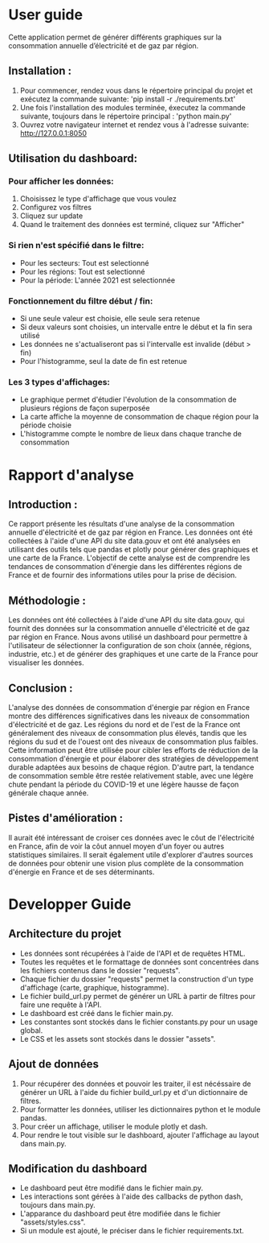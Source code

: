 # User guide
Cette application permet de générer différents graphiques sur la consommation annuelle d’électricité et de gaz par région.

## Installation :
1. Pour commencer, rendez vous dans le répertoire principal du projet et exécutez la commande suivante: 'pip install -r ./requirements.txt'
3. Une fois l'installation des modules terminée, éxecutez la commande suivante, toujours dans le répertoire principal : 'python main.py'
4. Ouvrez votre navigateur internet et rendez vous à l'adresse suivante: http://127.0.0.1:8050

## Utilisation du dashboard:
### Pour afficher les données:
1. Choisissez le type d'affichage que vous voulez
2. Configurez vos filtres
3. Cliquez sur update
4. Quand le traitement des données est terminé, cliquez sur "Afficher"
### Si rien n'est spécifié dans le filtre:
- Pour les secteurs: Tout est selectionné
- Pour les régions: Tout est selectionné
- Pour la période: L'année 2021 est selectionnée
### Fonctionnement du filtre début / fin:
- Si une seule valeur est choisie, elle seule sera retenue
- Si deux valeurs sont choisies, un intervalle entre le début et la fin sera utilisé
- Les données ne s'actualiseront pas si l'intervalle est invalide (début > fin)
- Pour l'histogramme, seul la date de fin est retenue
### Les 3 types d'affichages:
- Le graphique permet d'étudier l'évolution de la consommation de plusieurs régions de façon superposée
- La carte affiche la moyenne de consommation de chaque région pour la période choisie
- L'histogramme compte le nombre de lieux dans chaque tranche de consommation

#  Rapport d'analyse
## Introduction :
Ce rapport présente les résultats d'une analyse de la consommation annuelle d'électricité et de gaz par région en France. Les données ont été collectées à l'aide d'une API du site data.gouv et ont été analysées en utilisant des outils tels que pandas et plotly pour générer des graphiques et une carte de la France. L'objectif de cette analyse est de comprendre les tendances de consommation d'énergie dans les différentes régions de France et de fournir des informations utiles pour la prise de décision.

## Méthodologie :
Les données ont été collectées à l'aide d'une API du site data.gouv, qui fournit des données sur la consommation annuelle d'électricité et de gaz par région en France. Nous avons utilisé un dashboard pour permettre à l'utilisateur de sélectionner la configuration de son choix (année, régions, industrie, etc.) et de générer des graphiques et une carte de la France pour visualiser les données.

## Conclusion :
L'analyse des données de consommation d'énergie par région en France montre des différences significatives dans les niveaux de consommation d'électricité et de gaz. Les régions du nord et de l'est de la France ont généralement des niveaux de consommation plus élevés, tandis que les régions du sud et de l'ouest ont des niveaux de consommation plus faibles. Cette information peut être utilisée pour cibler les efforts de réduction de la consommation d'énergie et pour élaborer des stratégies de développement durable adaptées aux besoins de chaque région. D'autre part, la tendance de consommation semble être restée relativement stable, avec une légère chute pendant la période du COVID-19 et une légère hausse de façon générale chaque année.

## Pistes d'amélioration :
Il aurait été intéressant de croiser ces données avec le côut de l'électricité en France, afin de voir la côut annuel moyen d'un foyer ou autres statistiques similaires.
Il serait également utile d'explorer d'autres sources de données pour obtenir une vision plus complète de la consommation d'énergie en France et de ses déterminants.


# Developper Guide

## Architecture du projet
- Les données sont récupérées à l'aide de l'API et de requêtes HTML.
- Toutes les requêtes et le formattage de données sont concentrées dans les fichiers contenus dans le dossier "requests".
- Chaque fichier du dossier "requests" permet la construction d'un type d'affichage (carte, graphique, histogramme).
- Le fichier build_url.py permet de générer un URL à partir de filtres pour faire une requête à l'API.
- Le dashboard est créé dans le fichier main.py.
- Les constantes sont stockés dans le fichier constants.py pour un usage global.
- Le CSS et les assets sont stockés dans le dossier "assets".

## Ajout de données
1. Pour récupérer des données et pouvoir les traiter, il est nécéssaire de générer un URL à l'aide du fichier build_url.py et d'un dictionnaire de filtres.
2. Pour formatter les données, utiliser les dictionnaires python et le module pandas.
3. Pour créer un affichage, utiliser le module plotly et dash.
4. Pour rendre le tout visible sur le dashboard, ajouter l'affichage au layout dans main.py.

## Modification du dashboard
- Le dashboard peut être modifié dans le fichier main.py.
- Les interactions sont gérées à l'aide des callbacks de python dash, toujours dans main.py.
- L'apparance du dashboard peut être modifiée dans le fichier "assets/styles.css".
- Si un module est ajouté, le préciser dans le fichier requirements.txt.